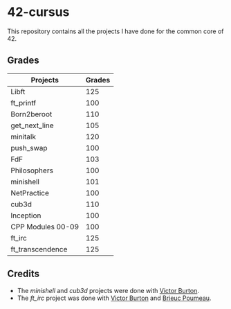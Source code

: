# 42-cursus
This repository contains all the projects I have done for the common core of 42.

## Grades

| Projects          | Grades |
| ----------------- | ------ |
| Libft             | 125    |
| ft_printf         | 100    |
| Born2beroot       | 110    |
| get_next_line     | 105    |
| minitalk          | 120    |
| push_swap         | 100    |
| FdF               | 103    |
| Philosophers      | 100    |
| minishell         | 101    |
| NetPractice       | 100    |
| cub3d             | 110    |
| Inception         | 100    |
| CPP Modules 00-09 | 100    |
| ft_irc            | 125    |
| ft_transcendence  | 125    |

## Credits

- The *minishell* and *cub3d* projects were done with [Victor Burton](https://github.com/V-Burton).
- The *ft_irc* project was done with [Victor Burton](https://github.com/V-Burton) and [Brieuc Poumeau](https://github.com/touline-p).
